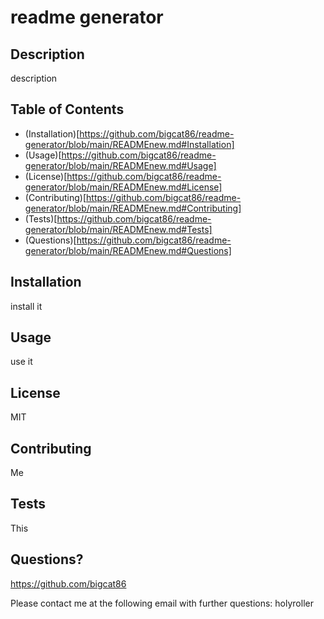 # readme generator 
## Description
description
## Table of Contents
* (Installation)[https://github.com/bigcat86/readme-generator/blob/main/READMEnew.md#Installation]
* (Usage)[https://github.com/bigcat86/readme-generator/blob/main/READMEnew.md#Usage]
* (License)[https://github.com/bigcat86/readme-generator/blob/main/READMEnew.md#License]
* (Contributing)[https://github.com/bigcat86/readme-generator/blob/main/READMEnew.md#Contributing]
* (Tests)[https://github.com/bigcat86/readme-generator/blob/main/READMEnew.md#Tests]
* (Questions)[https://github.com/bigcat86/readme-generator/blob/main/READMEnew.md#Questions]
## Installation
install it
## Usage
use it
## License
MIT
## Contributing
Me
## Tests
This
## Questions?

https://github.com/bigcat86

Please contact me at the following email with further questions: holyroller
  